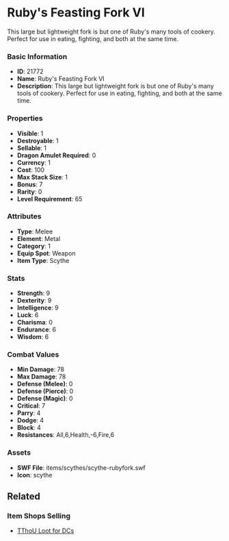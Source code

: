 # Ruby's Feasting Fork VI

This large but lightweight fork is but one of Ruby's many tools of cookery. Perfect for use in eating, fighting, and both at the same time.

### Basic Information

- **ID**: 21772
- **Name**: Ruby&#039;s Feasting Fork VI
- **Description**: This large but lightweight fork is but one of Ruby&#039;s many tools of cookery. Perfect for use in eating, fighting, and both at the same time.

### Properties

- **Visible**: 1
- **Destroyable**: 1
- **Sellable**: 1
- **Dragon Amulet Required**: 0
- **Currency**: 1
- **Cost**: 100
- **Max Stack Size**: 1
- **Bonus**: 7
- **Rarity**: 0
- **Level Requirement**: 65

### Attributes

- **Type**: Melee
- **Element**: Metal
- **Category**: 1
- **Equip Spot**: Weapon
- **Item Type**: Scythe

### Stats

- **Strength**: 9
- **Dexterity**: 9
- **Intelligence**: 9
- **Luck**: 6
- **Charisma**: 0
- **Endurance**: 6
- **Wisdom**: 6

### Combat Values

- **Min Damage**: 78
- **Max Damage**: 78
- **Defense (Melee)**: 0
- **Defense (Pierce)**: 0
- **Defense (Magic)**: 0
- **Critical**: 7
- **Parry**: 4
- **Dodge**: 4
- **Block**: 4
- **Resistances**: All,6,Health,-6,Fire,6

### Assets

- **SWF File**: items/scythes/scythe-rubyfork.swf
- **Icon**: scythe

## Related

### Item Shops Selling

- [TThoU Loot for DCs](../item-shops/797-tthou-loot-for-dcs.md)

